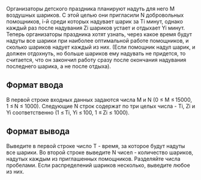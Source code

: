 Организаторы детского праздника планируют надуть для него M воздушных шариков. С этой целью они пригласили N добровольных помощников, i-й среди которых надувает шарик за Ti минут, однако каждый раз после надувания Zi шариков устает и отдыхает Yi минут. Теперь организаторы праздника хотят узнать, через какое время будут надуты все шарики при наиболее оптимальной работе помощников, и сколько шариков надует каждый из них. (Если помощник надул шарик, и должен отдохнуть, но больше шариков ему надувать не придется, то считается, что он закончил работу сразу после окончания надувания последнего шарика, а не после отдыха).

## Формат ввода

В первой строке входных данных задаются числа M и N (0 ≤ M ≤ 15000, 1 ≤ N ≤ 1000). Следующие N строк содержат по три целых числа - Ti, Zi и Yi соответственно (1 ≤ Ti, Yi ≤ 100, 1 ≤ Zi ≤ 1000).

## Формат вывода

Выведите в первой строке число T - время, за которое будут надуты все шарики. Во второй строке выведите N чисел - количество шариков, надутых каждым из приглашенных помощников. Разделяйте числа пробелами. Если распределений шариков несколько, выведите любое из них.
